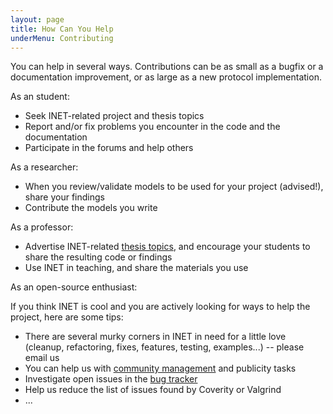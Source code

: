```yaml
---
layout: page
title: How Can You Help
underMenu: Contributing
---
```


You can help in several ways. Contributions can be as small as a bugfix or a documentation improvement, or as large as a new protocol implementation.

As an student:

*   Seek INET-related project and thesis topics
*   Report and/or fix problems you encounter in the code and the documentation
*   Participate in the forums and help others

As a researcher:

*   When you review/validate models to be used for your project (advised!), share your findings
*   Contribute the models you write

As a professor:

*   Advertise INET-related [thesis topics][1], and encourage your students to share the resulting code or findings
*   Use INET in teaching, and share the materials you use

As an open-source enthusiast:

If you think INET is cool and you are actively looking for ways to help the project, here are some tips:

*   There are several murky corners in INET in need for a little love (cleanup, refactoring, fixes, features, testing, examples...) -- please email us
*   You can help us with [community management][2] and publicity tasks
*   Investigate open issues in the [bug tracker][3]
*   Help us reduce the list of issues found by Coverity or Valgrind
*   ...

 [1]: ThesisIdeas
 [2]: CommunityManagers
 [3]: BugTracker